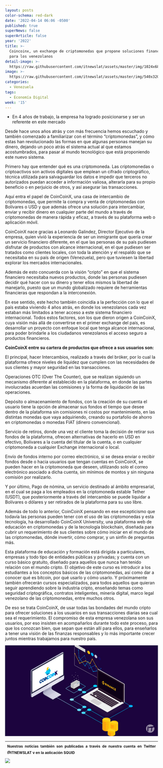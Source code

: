 ```yaml
---
layout: posts
color-schema: red-dark
date: '2022-04-14 06:06 -0500'
published: true
superNews: false
superArticle: false
year: '2022'
title: >-
  Coincoinx, un exchange de criptomonedas que propone soluciones financieras
  para los venezolanos 
detail-image: >-
  https://raw.githubusercontent.com/itnewslat/assets/master/img/1024x680/coincoinx-g.jpg
image: >-
  https://raw.githubusercontent.com/itnewslat/assets/master/img/540x320/coincoinx-p.jpg
categories:
  - Venezuela
tags:
  - Economía Digital
week: '15'
---
```

- En 4 años de trabajo, la empresa ha logrado posicionarse y ser un referente en este mercado

Desde hace unos años atrás y con más frecuencia hemos escuchado y también comenzado a familiarizar con el término “criptomonedas”, y cómo estas han revolucionado las formas en que algunas personas manejan su dinero, dejando un poco atrás el sistema actual al que estamos acostumbrados, para pasar al mundo tecnológico que está proponiendo este nuevo sistema.

 Primero hay que entender qué es una criptomoneda. Las criptomonedas o criptoactivos son activos digitales que emplean un cifrado criptográfico, técnica utilizada para salvaguardar los datos e impedir que terceros no autorizados puedan acceder a información valiosa, alterarla para su propio beneficio o en perjuicio de otros, y así asegurar las transacciones.

Aquí entra el papel de CoinCoinX, una casa de intercambio de criptomonedas, que permite la compra y venta de criptomonedas con Bolívares o USD y que además ofrece  una solución para intercambiar, enviar y recibir dinero en cualquier parte del mundo a través de criptomonedas de manera rápida y eficaz, a través de su plataforma web o aplicación móvil.

CoinCoinX nace gracias a Leonardo Galindez, Director Ejecutivo de la empresa, quien vivió la experiencia de ser un inmigrante que quería crear un servicio financiero diferente, en el que las personas de su país pudiesen disfrutar de productos con alcance internacional, en el que pudiesen ser tratados como clientes locales, con toda la atención y el respaldo que se necesitaba en su país de origen (Venezuela), pero que tuviesen la libertad explorar los mercados internacionales.

Además de esto concuerda con la visión “cripto” en que el sistema financiero necesitaba nuevos productos, donde las personas pudiesen decidir qué hacer con su dinero y tener ellos mismos la libertad de manejarlo, puesto que un mundo globalizado requiere de herramientas financieras que respondan a la interconexión. 

En ese sentido, este hecho también coincidía a la perfección con lo que el país estaba viviendo 4 años atrás, en donde los venezolanos cada vez estaban más limitados a tener acceso a este sistema financiero internacional. Todos estos factores, son los que dieron origen a CoinCoinX, cuya visión más allá de convertirse en el primer exchange del país, es desarrollar un proyecto con enfoque local que tenga alcance internacional, para poder brindarle a los ciudadanos venezolanos el acceso seguro a productos financieros. 

**CoinCoinX entre su cartera de productos que ofrece a sus usuarios son:**

El principal, hacer Intercambios, realizado a través del bróker, por lo cual la plataforma ofrece niveles de liquidez que cumplen con las necesidades de sus clientes y mayor seguridad en las transacciones.

Operaciones OTC (Over The Counter), que se realizan siguiendo un mecanismo diferente al establecido en la plataforma, en donde las partes involucradas acuerdan las comisiones y la forma de liquidación de las operaciones.

Depósito o almacenamiento de fondos, con la creación de su cuenta el usuario tiene la opción de almacenar sus fondos el tiempo que desee dentro de la plataforma sin comisiones ni costos por mantenimiento, en las distintas monedas que vaya adquiriendo, creando su portafolio de ahorro en criptomonedas o monedas FIAT (dinero convencional).

Servicio de retiros, donde una vez el cliente toma la decisión de retirar sus fondos de la plataforma, ofrecen alternativas de hacerlo en USD en efectivo, Bolívares a la cuenta del titular de la cuenta, o en cualquier criptomoneda a cualquier Exchange internacional o local.

Envío de fondos interno por correo electrónico, si se desea enviar o recibir fondos desde o hacia usuarios que tengan cuentas en CoinCoinX, se pueden hacer en la criptomoneda que deseen, utilizando solo el correo electrónico asociado a dicha cuenta, sin mínimos de montos y sin ninguna comisión por realizarlo.

Y por último, Pago de nómina, un servicio destinado al ámbito empresarial, en el cual se paga a los empleados en la criptomoneda estable Tether (USDT), que posteriormente a través del intercambio se puede liquidar a Bolívares o dólares y ser retirados de la plataforma para su uso libre.

Además de todo lo anterior, CoinCoinX pensando en ese escepticismo que todavía las personas pueden tener con el uso de las criptomonedas y esta tecnología, ha desarrollado CoinCoinX University, una plataforma web de educación en criptomonedas y de la tecnología blockchain, diseñada para cubrir un requerimiento de sus clientes sobre cómo iniciar en el mundo de las criptomonedas, dónde invertir, cómo comprar, y un sinfín de preguntas más.

Esta plataforma de educación y formación está dirigida a particulares, empresas y todo tipo de entidades públicas y privadas; y cuenta con un curso básico gratuito, diseñado para aquellos que nunca han tenido relación con el mundo cripto. El objetivo de este curso es introducir a los estudiantes a los conceptos básicos de las criptomonedas, así como dar a conocer qué es bitcoin,  por qué usarlo y cómo usarlo. Y próximamente también ofrecerán cursos especializados, para todos aquellos que quieran seguir aprendiendo sobre la industria cripto, enseñando temas como seguridad criptográfica, contratos inteligentes, minería digital, marco legal venezolano de las criptomonedas, entre muchos otros.

De eso se trata CoinCoinX, de usar todas las bondades del mundo cripto para ofrecer soluciones a los usuarios en sus transacciones diarias sea cual sea el requerimiento. El compromiso de esta empresa venezolana son sus usuarios, por eso insisten en acompañarlos durante todo este proceso, para que los conozcan bien, que sepan que están allí para ellos, para enseñarlos a tener una visión de las finanzas responsables y lo más importante crecer juntos mientras trabajamos para nuestro país.

![](https://raw.githubusercontent.com/itnewslat/assets/master/img/540x320/coincoinx-p.jpg)

<table style="height: 42px;" width="569">
<tbody>
<tr>
<td style="text-align: justify;"><sub><strong>Nuestras noticias también son publicadas a través de nuestra cuenta en Twitter <a href="https://twitter.com/itnewslat?lang=es">@ITNEWSLAT</a> y en la aplicación <a href="https://squidapp.co/en/">SQUID</a></strong></sub></td>
</tr>
</tbody>
</table>

<img src="https://tracker.metricool.com/c3po.jpg?hash=56f88a41e39ab42c063cc51676587a04"/>